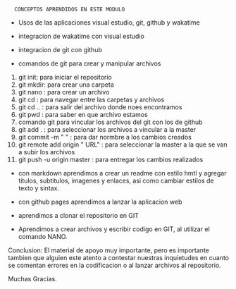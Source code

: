       CONCEPTOS APRENDIDOS EN ESTE MODULO

- Usos de las aplicaciones visual estudio, git, github y wakatime

- integracion de wakatime con visual estudio

- integracion de git con github

 - comandos de git para crear y manipular archivos

1. git init: para iniciar el repositorio
2. git mkdir: para crear una carpeta
3. git nano : para crear un archivo
4. git cd : para navegar entre las carpetas y archivos
5. git cd .. : para salir del archivo donde noes encontramos
6. git pwd : para saber en que archivo estamos
7. comando git para vincular los archivos del git con los de github
8. git add . : para seleccionar los archivos a vincular a la master
9. git commit -m " " : para dar normbre a los cambios creados
10. git remote add origin " URL" : para seleccionar la master a la que se van a subir los archivos
11. git push -u origin master : para entregar los cambios realizados

- con markdown aprendimos a crear un readme con estilo hmtl y agregar titulos, subtitulos, imagenes y enlaces, asi como cambiar estilos de texto y sintax.

- con github pages aprendimos a lanzar la aplicacion web

- aprendimos a clonar el repositorio en GIT

- Aprendimos a  crear archivos y escribir codigo en GIT, al utilizar el comando NANO.

Conclusion: El material de apoyo muy importante, pero es importante tambien que alguien este atento a contestar nuestras inquietudes en cuanto
se comentan errores en la codificacion o al lanzar archivos al repositorio. 

Muchas Gracias.

